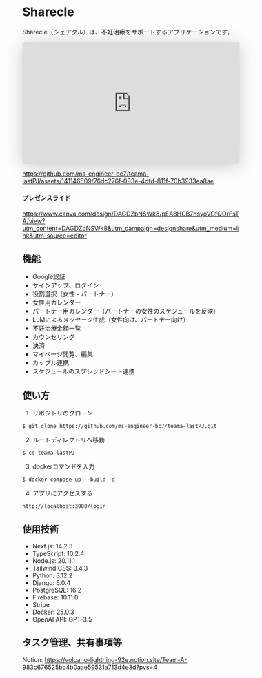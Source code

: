 # Sharecle
Sharecle（シェアクル）は、不妊治療をサポートするアプリケーションです。

<iframe class="speakerdeck-iframe" frameborder="0" src="https://speakerdeck.com/player/74ed5ea3eba548d287224e69177444b1" title="Sharecle（シェアクル）のプレゼン資料" allowfullscreen="true" style="border: 0px; background: padding-box padding-box rgba(0, 0, 0, 0.1); margin: 0px; padding: 0px; border-radius: 6px; box-shadow: rgba(0, 0, 0, 0.2) 0px 5px 40px; width: 100%; height: auto; aspect-ratio: 560 / 315;" data-ratio="1.7777777777777777"></iframe>

https://github.com/ms-engineer-bc7/teama-lastPJ/assets/141146509/76dc276f-093e-4dfd-811f-70b3933ea8ae

#### プレゼンスライド
https://www.canva.com/design/DAGDZbNSWk8/pEA8HGB7hsyoVGfQOrFsTA/view?utm_content=DAGDZbNSWk8&utm_campaign=designshare&utm_medium=link&utm_source=editor

## 機能
- Google認証
- サインアップ、ログイン
- 役割選択（女性・パートナー）
- 女性用カレンダー
- パートナー用カレンダー（パートナーの女性のスケジュールを反映）
- LLMによるメッセージ生成（女性向け、パートナー向け）
- 不妊治療金額一覧
- カウンセリング
- 決済
- マイページ閲覧、編集
- カップル連携
- スケジュールのスプレッドシート連携

## 使い方
1. リポジトリのクローン
```
$ git clone https://github.com/ms-engineer-bc7/teama-lastPJ.git
```

2. ルートディレクトリへ移動
```
$ cd teama-lastPJ
```

3. dockerコマンドを入力
```
$ docker compose up --build -d
```

4. アプリにアクセスする
```
http://localhost:3000/login
```

## 使用技術
- Next.js: 14.2.3
- TypeScript: 10.2.4
- Node.js: 20.11.1
- Tailwind CSS: 3.4.3
- Python: 3.12.2
- Django: 5.0.4
- PostgreSQL: 16.2
- Firebase: 10.11.0
- Stripe
- Docker: 25.0.3
- OpenAI API: GPT-3.5

## タスク管理、共有事項等
Notion: https://volcano-lightning-92e.notion.site/Team-A-983c676525bc4b0aae59531a713d4e3d?pvs=4
